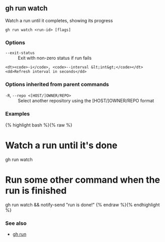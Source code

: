 

## gh run watch

Watch a run until it completes, showing its progress

```
gh run watch <run-id> [flags]
```

### Options


<dl class="flags">
	<dt><code>--exit-status</code></dt>
	<dd>Exit with non-zero status if run fails</dd>

	<dt><code>-i</code>, <code>--interval &lt;int&gt;</code></dt>
	<dd>Refresh interval in seconds</dd>
</dl>


### Options inherited from parent commands


<dl class="flags">
	<dt><code>-R</code>, <code>--repo &lt;[HOST/]OWNER/REPO&gt;</code></dt>
	<dd>Select another repository using the [HOST/]OWNER/REPO format</dd>
</dl>


### Examples

{% highlight bash %}{% raw %}
# Watch a run until it's done
gh run watch

# Run some other command when the run is finished
gh run watch && notify-send "run is done!"
{% endraw %}{% endhighlight %}

### See also

* [gh run](./gh_run)
